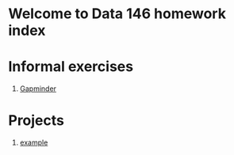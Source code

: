 # Welcome to Data 146 homework index

# Informal exercises
1. [Gapminder](gapminder.md)

# Projects
1. [example](project1.md)
